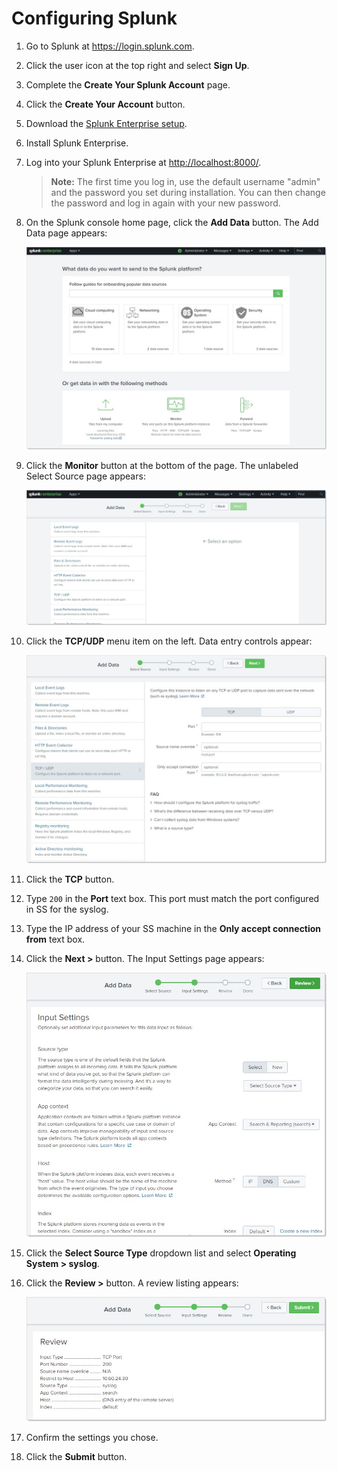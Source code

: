 [title]: # (Configuring Splunk)
[tags]: # (configuration)
[priority]: # (102)
# Configuring Splunk

1. Go to Splunk at https://login.splunk.com.

1. Click the user icon at the top right and select **Sign Up**.

1. Complete the **Create Your Splunk Account** page.

1. Click the **Create Your Account** button.

1. Download the [Splunk Enterprise
    setup](https://www.splunk.com/en_us/download/splunk-enterprise.html).

1. Install Splunk Enterprise.

1. Log into your Splunk Enterprise at
    [http://localhost:8000/](http://localhost:8000/en-US/account/login).

   >**Note:** The first time you log in, use the default username "admin" and the password you set during installation. You can then change the password and log in again with your new password.

1. On the Splunk console home page, click the **Add Data** button. The Add Data
    page appears:

   ![](images/4.jpg)
1. Click the **Monitor** button at the bottom of the page. The unlabeled Select
    Source page appears:

   ![](images/5.jpg)
1. Click the **TCP/UDP** menu item on the left. Data entry controls appear:

   ![](images/6.jpg)
1.  Click the **TCP** button.

1. Type `200` in the **Port** text box. This port must match the port
    configured in SS for the syslog.

1. Type the IP address of your SS machine in the **Only accept connection
    from** text box.

1. Click the **Next \>** button. The Input Settings page appears:

   ![](images/7.jpg)
1. Click the **Select Source Type** dropdown list and select **Operating System
    \> syslog**.

1. Click the **Review \>** button. A review listing appears:

   ![](images/8.jpg)
1. Confirm the settings you chose.

1. Click the **Submit** button.